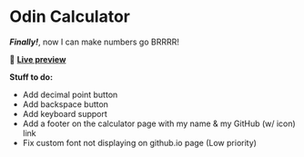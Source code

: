 # Odin Calculator

***Finally!***, now I can make numbers go BRRRR!

👾 [**Live preview**](https://dostendite.github.io/odin-calculator/)

**Stuff to do:**
- Add decimal point button
- Add backspace button
- Add keyboard support
- Add a footer on the calculator page with
  my name & my GitHub (w/ icon) link
- Fix custom font not displaying on github.io page (Low priority)
